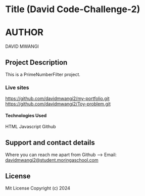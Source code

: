 # Title (David Code-Challenge-2)

# AUTHOR
DAVID MWANGI

## Project Description
This is a PrimeNumberFilter project. 

### Live sites
https://github.com/davidmwangi2/my-portfolio.git
https://github.com/davidmwangi2/Toy-problem.git

#### Technologies Used
HTML
Javascript
Github

## Support and contact details
Where you can reach me apart from Github -->
Email: davidmwangi2@student.moringaschool.com

## License
Mit License
Copyright (c) 2024


